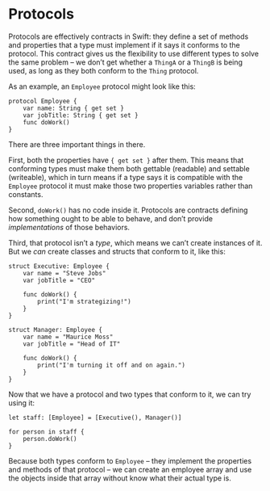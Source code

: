 # Protocols

Protocols are effectively contracts in Swift: they define a set of methods and properties that a type must implement if it says it conforms to the protocol. This contract gives us the flexibility to use different types to solve the same problem – we don’t get whether a `ThingA` or a `ThingB` is being used, as long as they both conform to the `Thing` protocol.

As an example, an `Employee` protocol might look like this:

    protocol Employee {
        var name: String { get set }
        var jobTitle: String { get set }
        func doWork()
    }

There are three important things in there. 

First, both the properties have `{ get set }` after them. This means that conforming types must make them both gettable (readable) and settable (writeable), which in turn means if a type says it is compatible with the `Employee` protocol it must make those two properties variables rather than constants.

Second, `doWork()` has no code inside it. Protocols are contracts defining how something ought to be able to behave, and don’t provide *implementations* of those behaviors.

Third, that protocol isn’t a *type*, which means we can’t create instances of it. But we *can* create classes and structs that conform to it, like this:

    struct Executive: Employee {
        var name = "Steve Jobs"
        var jobTitle = "CEO"
        
        func doWork() {
            print("I'm strategizing!")
        }
    }
    
    struct Manager: Employee {
        var name = "Maurice Moss"
        var jobTitle = "Head of IT"
        
        func doWork() {
            print("I'm turning it off and on again.")
        }
    }

Now that we have a protocol and two types that conform to it, we can try using it:

    let staff: [Employee] = [Executive(), Manager()]
    
    for person in staff {
        person.doWork()
    }
    
Because both types conform to `Employee` – they implement the properties and methods of that protocol – we can create an employee array and use the objects inside that array without know what their actual type is.
